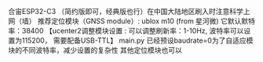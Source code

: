 合宙ESP32-C3 （简约版即可，经典版也行）在中国大陆地区刷入时注意科学上网（墙）
推荐定位模块（GNSS module）: ublox m10 (from 星河微) 它默认默特率：38400 
【ucenter2调整模块设置 : 可以调整刷新率：1-10Hz, 波特率可以设置为115200， 需要配备USB-TTL】
main.py 已经预设baudrate=0为了自适应模块的不同波特率，减少设置的复杂性
其他定位模块也可以

